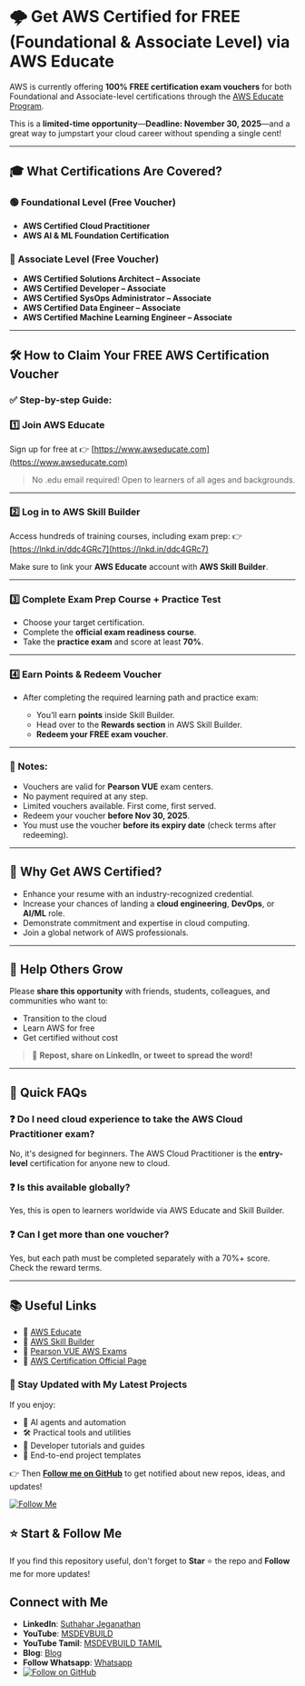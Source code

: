 # 🌩️ Get AWS Certified for FREE (Foundational & Associate Level) via AWS Educate

AWS is currently offering **100% FREE certification exam vouchers** for both Foundational and Associate-level certifications through the [AWS Educate Program](https://www.awseducate.com).

This is a **limited-time opportunity**—**Deadline: November 30, 2025**—and a great way to jumpstart your cloud career without spending a single cent!

---

## 🎓 What Certifications Are Covered?

### 🟢 **Foundational Level (Free Voucher)**

* **AWS Certified Cloud Practitioner**
* **AWS AI & ML Foundation Certification**

### 🔵 **Associate Level (Free Voucher)**

* **AWS Certified Solutions Architect – Associate**
* **AWS Certified Developer – Associate**
* **AWS Certified SysOps Administrator – Associate**
* **AWS Certified Data Engineer – Associate**
* **AWS Certified Machine Learning Engineer – Associate**

---

## 🛠️ How to Claim Your FREE AWS Certification Voucher

### ✅ Step-by-step Guide:

### 1️⃣ **Join AWS Educate**

Sign up for free at 👉 [https://www.awseducate.com](https://www.awseducate.com)

> No .edu email required! Open to learners of all ages and backgrounds.

---

### 2️⃣ **Log in to AWS Skill Builder**

Access hundreds of training courses, including exam prep:
👉 [https://lnkd.in/ddc4GRc7](https://lnkd.in/ddc4GRc7)

Make sure to link your **AWS Educate** account with **AWS Skill Builder**.

---

### 3️⃣ **Complete Exam Prep Course + Practice Test**

* Choose your target certification.
* Complete the **official exam readiness course**.
* Take the **practice exam** and score at least **70%**.

---

### 4️⃣ **Earn Points & Redeem Voucher**

* After completing the required learning path and practice exam:

  * You’ll earn **points** inside Skill Builder.
  * Head over to the **Rewards section** in AWS Skill Builder.
  * **Redeem your FREE exam voucher**.

---

### 📌 Notes:

* Vouchers are valid for **Pearson VUE** exam centers.
* No payment required at any step.
* Limited vouchers available. First come, first served.
* Redeem your voucher **before Nov 30, 2025**.
* You must use the voucher **before its expiry date** (check terms after redeeming).

---

## 💼 Why Get AWS Certified?

* Enhance your resume with an industry-recognized credential.
* Increase your chances of landing a **cloud engineering**, **DevOps**, or **AI/ML** role.
* Demonstrate commitment and expertise in cloud computing.
* Join a global network of AWS professionals.

---

## 🔁 Help Others Grow

Please **share this opportunity** with friends, students, colleagues, and communities who want to:

* Transition to the cloud
* Learn AWS for free
* Get certified without cost

> 🚀 **Repost, share on LinkedIn, or tweet to spread the word!**

---

## 🧠 Quick FAQs

### ❓ Do I need cloud experience to take the AWS Cloud Practitioner exam?

No, it's designed for beginners. The AWS Cloud Practitioner is the **entry-level** certification for anyone new to cloud.

### ❓ Is this available globally?

Yes, this is open to learners worldwide via AWS Educate and Skill Builder.

### ❓ Can I get more than one voucher?

Yes, but each path must be completed separately with a 70%+ score. Check the reward terms.

---

## 📚 Useful Links

* 🔗 [AWS Educate](https://www.awseducate.com)
* 🔗 [AWS Skill Builder](https://lnkd.in/ddc4GRc7)
* 🔗 [Pearson VUE AWS Exams](https://home.pearsonvue.com/aws)
* 🔗 [AWS Certification Official Page](https://aws.amazon.com/certification/)

### 🔔 Stay Updated with My Latest Projects

If you enjoy:
- 🧠 AI agents and automation
- 🛠️ Practical tools and utilities
- 📘 Developer tutorials and guides
- 🚀 End-to-end project templates

👉 Then **[Follow me on GitHub](https://github.com/jssuthahar)** to get notified about new repos, ideas, and updates!

[![Follow Me](https://img.shields.io/github/followers/jssuthahar?label=Follow&style=social)](https://github.com/jssuthahar)

## ⭐ Start & Follow Me
If you find this repository useful, don't forget to **Star** ⭐ the repo and **Follow** me for more updates!

 ## Connect with Me
- **LinkedIn**: [Suthahar Jeganathan](https://www.linkedin.com/in/jssuthahar/)
- **YouTube**: [MSDEVBUILD](https://www.youtube.com/@MSDEVBUILD)
- **YouTube Tamil**: [MSDEVBUILD TAMIL](https://www.youtube.com/@MSDEVBUILDTamil)
- **Blog**: [Blog](https://www.msdevbuild.com/)
- **Follow Whatsapp**: [Whatsapp](https://www.whatsapp.com/channel/0029Va5j2rHEFeXcTlUhQB0J)
- [![Follow on GitHub](https://img.shields.io/github/followers/jssuthahar?label=Follow&style=social)](https://github.com/jssuthahar)


